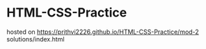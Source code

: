 # HTML-CSS-Practice

hosted on https://prithvi2226.github.io/HTML-CSS-Practice/mod-2 solutions/index.html

